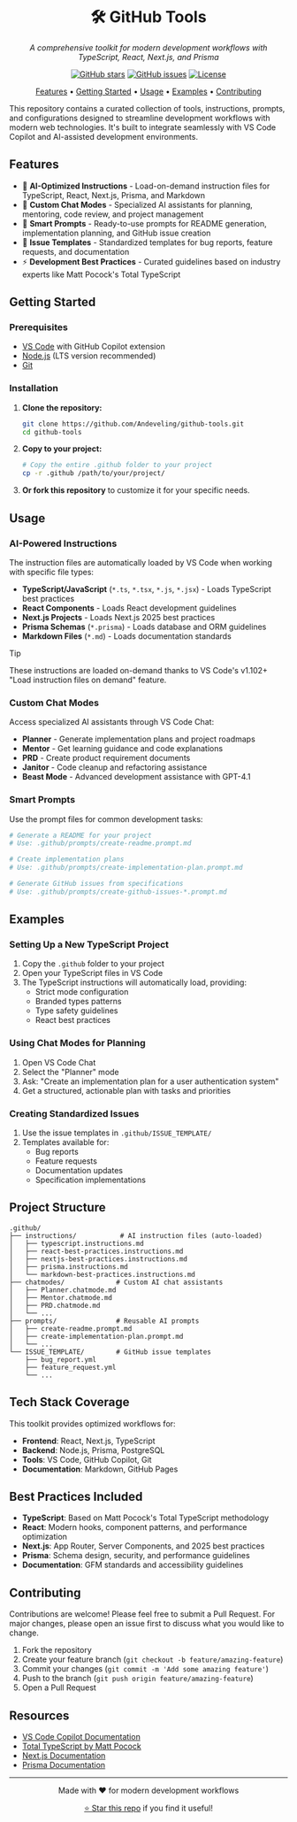 <div align="center">

# 🛠️ GitHub Tools

*A comprehensive toolkit for modern development workflows with TypeScript, React, Next.js, and Prisma*

[![GitHub stars](https://img.shields.io/github/stars/Andeveling/github-tools?style=flat-square)](https://github.com/Andeveling/github-tools)
[![GitHub issues](https://img.shields.io/github/issues/Andeveling/github-tools?style=flat-square)](https://github.com/Andeveling/github-tools/issues)
[![License](https://img.shields.io/badge/License-MIT-blue?style=flat-square)](LICENSE)

[Features](#features) • [Getting Started](#getting-started) • [Usage](#usage) • [Examples](#examples) • [Contributing](#contributing)

</div>

This repository contains a curated collection of tools, instructions, prompts, and configurations designed to streamline development workflows with modern web technologies. It's built to integrate seamlessly with VS Code Copilot and AI-assisted development environments.

## Features

- 🎯 **AI-Optimized Instructions** - Load-on-demand instruction files for TypeScript, React, Next.js, Prisma, and Markdown
- 🤖 **Custom Chat Modes** - Specialized AI assistants for planning, mentoring, code review, and project management
- 📝 **Smart Prompts** - Ready-to-use prompts for README generation, implementation planning, and GitHub issue creation
- 🔧 **Issue Templates** - Standardized templates for bug reports, feature requests, and documentation
- ⚡ **Development Best Practices** - Curated guidelines based on industry experts like Matt Pocock's Total TypeScript

## Getting Started

### Prerequisites

- [VS Code](https://code.visualstudio.com/) with GitHub Copilot extension
- [Node.js](https://nodejs.org/) (LTS version recommended)
- [Git](https://git-scm.com/)

### Installation

1. **Clone the repository:**
   ```bash
   git clone https://github.com/Andeveling/github-tools.git
   cd github-tools
   ```

2. **Copy to your project:**
   ```bash
   # Copy the entire .github folder to your project
   cp -r .github /path/to/your/project/
   ```

3. **Or fork this repository** to customize it for your specific needs.

## Usage

### AI-Powered Instructions

The instruction files are automatically loaded by VS Code when working with specific file types:

- **TypeScript/JavaScript** (`*.ts`, `*.tsx`, `*.js`, `*.jsx`) - Loads TypeScript best practices
- **React Components** - Loads React development guidelines
- **Next.js Projects** - Loads Next.js 2025 best practices
- **Prisma Schemas** (`*.prisma`) - Loads database and ORM guidelines
- **Markdown Files** (`*.md`) - Loads documentation standards

> [!TIP]
> These instructions are loaded on-demand thanks to VS Code's v1.102+ "Load instruction files on demand" feature.

### Custom Chat Modes

Access specialized AI assistants through VS Code Chat:

- **Planner** - Generate implementation plans and project roadmaps
- **Mentor** - Get learning guidance and code explanations
- **PRD** - Create product requirement documents
- **Janitor** - Code cleanup and refactoring assistance
- **Beast Mode** - Advanced development assistance with GPT-4.1

### Smart Prompts

Use the prompt files for common development tasks:

```bash
# Generate a README for your project
# Use: .github/prompts/create-readme.prompt.md

# Create implementation plans
# Use: .github/prompts/create-implementation-plan.prompt.md

# Generate GitHub issues from specifications
# Use: .github/prompts/create-github-issues-*.prompt.md
```

## Examples

### Setting Up a New TypeScript Project

1. Copy the `.github` folder to your project
2. Open your TypeScript files in VS Code
3. The TypeScript instructions will automatically load, providing:
   - Strict mode configuration
   - Branded types patterns
   - Type safety guidelines
   - React best practices

### Using Chat Modes for Planning

1. Open VS Code Chat
2. Select the "Planner" mode
3. Ask: "Create an implementation plan for a user authentication system"
4. Get a structured, actionable plan with tasks and priorities

### Creating Standardized Issues

1. Use the issue templates in `.github/ISSUE_TEMPLATE/`
2. Templates available for:
   - Bug reports
   - Feature requests
   - Documentation updates
   - Specification implementations

## Project Structure

```
.github/
├── instructions/           # AI instruction files (auto-loaded)
│   ├── typescript.instructions.md
│   ├── react-best-practices.instructions.md
│   ├── nextjs-best-practices.instructions.md
│   ├── prisma.instructions.md
│   └── markdown-best-practices.instructions.md
├── chatmodes/             # Custom AI chat assistants
│   ├── Planner.chatmode.md
│   ├── Mentor.chatmode.md
│   ├── PRD.chatmode.md
│   └── ...
├── prompts/               # Reusable AI prompts
│   ├── create-readme.prompt.md
│   ├── create-implementation-plan.prompt.md
│   └── ...
└── ISSUE_TEMPLATE/        # GitHub issue templates
    ├── bug_report.yml
    ├── feature_request.yml
    └── ...
```

## Tech Stack Coverage

This toolkit provides optimized workflows for:

- **Frontend**: React, Next.js, TypeScript
- **Backend**: Node.js, Prisma, PostgreSQL
- **Tools**: VS Code, GitHub Copilot, Git
- **Documentation**: Markdown, GitHub Pages

## Best Practices Included

- **TypeScript**: Based on Matt Pocock's Total TypeScript methodology
- **React**: Modern hooks, component patterns, and performance optimization
- **Next.js**: App Router, Server Components, and 2025 best practices
- **Prisma**: Schema design, security, and performance guidelines
- **Documentation**: GFM standards and accessibility guidelines

## Contributing

Contributions are welcome! Please feel free to submit a Pull Request. For major changes, please open an issue first to discuss what you would like to change.

1. Fork the repository
2. Create your feature branch (`git checkout -b feature/amazing-feature`)
3. Commit your changes (`git commit -m 'Add some amazing feature'`)
4. Push to the branch (`git push origin feature/amazing-feature`)
5. Open a Pull Request

## Resources

- [VS Code Copilot Documentation](https://code.visualstudio.com/docs/copilot)
- [Total TypeScript by Matt Pocock](https://www.totaltypescript.com/)
- [Next.js Documentation](https://nextjs.org/docs)
- [Prisma Documentation](https://www.prisma.io/docs)

---

<div align="center">

Made with ❤️ for modern development workflows

[⭐ Star this repo](https://github.com/Andeveling/github-tools) if you find it useful!

</div>